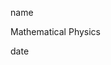 <link href="../../whirlwind.css" rel="stylesheet">

<whirlheader>
    <p>name</p>
    <p>Mathematical Physics</p>
    <p>date</p>
</whirlheader>

<!-- start typing here :) -->